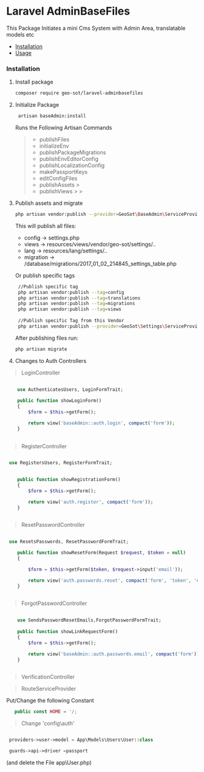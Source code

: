 # Laravel AdminBaseFiles
This Package Initiates a mini Cms System with Admin Area, translatable models etc



* [Installation](#installation)
* [Usage](#usage)

### Installation

1. Install package

    ```bash
    composer require geo-sot/laravel-adminbasefiles
    ```
2. Initialize Package

    ```bash
     artisan baseAdmin:install
    ```
    Runs the Following Artisan Commands
    
    > - publishFiles
    > - initializeEnv
    > - publishPackageMigrations
    > - publishEnvEditorConfig
    > - publishLocalizationConfig
    > - makePassportKeys
    > - editConfigFiles
    > - publishAssets                                                                                                                          >
    > - publishViews                                                                                                                          >
                                                                                                                          >



3. Publish assets and migrate

     ```bash
     php artisan vendor:publish --provider=GeoSot\BaseAdmin\ServiceProvider     
      ```
      
      This will publish all files:
      * config -> settings.php
      * views -> resources/views/vendor/geo-sot/settings/..
      * lang -> resources/lang/settings/..
      * migration -> /database/migrations/2017_01_02_214845_settings_table.php
             
     Or publish specific tags

    ```bash
     //Publish specific tag
     php artisan vendor:publish --tag=config
     php artisan vendor:publish --tag=translations
     php artisan vendor:publish --tag=migrations
     php artisan vendor:publish --tag=views
     
     //Publish specific Tag from this Vendor
     php artisan vendor:publish --provider=GeoSot\Settings\ServiceProvider --tag=config  
 
     ```
     
     After publishing files run:
     
     ```bash
     php artisan migrate
      ```
 
4. Changes to Auth Controllers

> LoginController
```php
 
    use AuthenticatesUsers, LoginFormTrait;
  
    public function showLoginForm()
    {
        $form = $this->getForm();

        return view('baseAdmin::auth.login', compact('form'));
    }
  
```
> RegisterController
```php
 
 use RegistersUsers, RegisterFormTrait;

  
    public function showRegistrationForm()
    {
        $form = $this->getForm();

        return view('auth.register', compact('form'));
    }
  
```

> ResetPasswordController
```php
 
 use ResetsPasswords, ResetPasswordFormTrait;

    public function showResetForm(Request $request, $token = null)
    {

        $form = $this->getForm($token, $request->input('email'));

        return view('auth.passwords.reset', compact('form', 'token', 'email'));
    }
  
```

> ForgotPasswordController
```php
 
    use SendsPasswordResetEmails,ForgotPasswordFormTrait;
    
    public function showLinkRequestForm()
    {
        $form = $this->getForm();

        return view('baseAdmin::auth.passwords.email', compact('form'));
    }
  
```
> VerificationController


> RouteServiceProvider 

 Put/Change the following Constant
```php
   public const HOME = '/;
```


> Change 'config\auth'

```php

 providers->user->model = App\Models\Users\User::class

 guards->api->driver =passport   

```
(and delete the File app\User.php)
